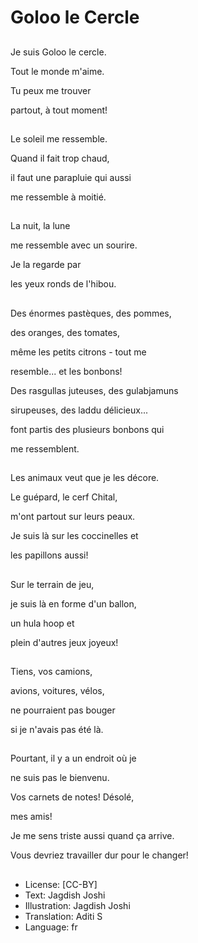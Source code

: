 # Goloo le Cercle

##
Je suis Goloo le cercle.

Tout le monde m'aime.

Tu peux me trouver

partout, à tout moment!

##
Le soleil me ressemble.

Quand il fait trop chaud,

il faut une parapluie qui aussi

me ressemble à moitié.

##
La nuit, la lune

me ressemble avec un sourire.

Je la regarde par

les yeux ronds de l'hibou.

##
Des énormes pastèques, des pommes,

des oranges, des tomates,

même les petits citrons - tout me

resemble... et les bonbons!

Des rasgullas juteuses, des gulabjamuns

sirupeuses, des laddu délicieux...

font partis des plusieurs bonbons qui

me ressemblent.

##
Les animaux veut que je les décore.

Le guépard, le cerf Chital,

m'ont partout sur leurs peaux.

Je suis là sur les coccinelles et

les papillons aussi!

##
Sur le terrain de jeu,

je suis là en forme d'un ballon,

un hula hoop et

plein d'autres jeux joyeux!

##
Tiens, vos camions,

avions, voitures, vélos,

ne pourraient pas bouger

si je n'avais pas été là.

##
Pourtant, il y a un endroit où je

ne suis pas le bienvenu.

Vos carnets de notes! Désolé,

mes amis!

Je me sens triste aussi quand ça arrive.

Vous devriez travailler dur pour le changer!

##
* License: [CC-BY]
* Text: Jagdish Joshi
* Illustration: Jagdish Joshi
* Translation: Aditi S
* Language: fr
